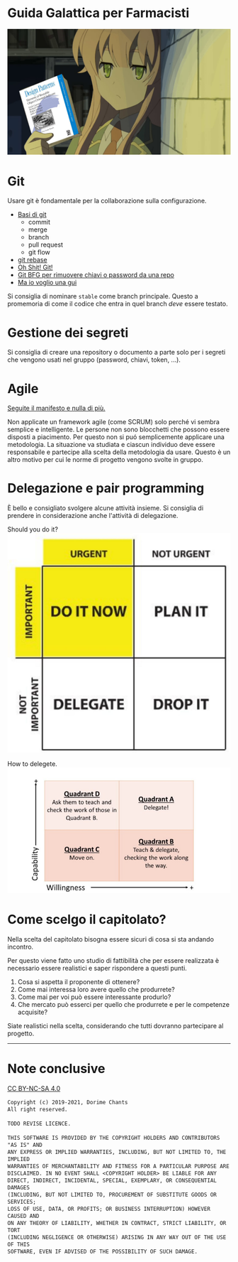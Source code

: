 # Guida Galattica per Farmacisti
![🔫 git blame](images/Watashi_Design_Patterns.jpg) 


# Git

Usare git è fondamentale per la collaborazione sulla configurazione.

- [Basi di git](https://www.atlassian.com/git)
  - commit
  - merge
  - branch
  - pull request
  - git flow
- [git rebase](https://git-rebase.io/)
- [Oh Shit! Git!](https://ohshitgit.com/)
- [Git BFG per rimuovere chiavi o password da una repo](https://rtyley.github.io/bfg-repo-cleaner/)
- [Ma io voglio una gui](https://git-scm.com/docs/gitk)

Si consiglia di nominare `stable` come branch principale. Questo a promemoria di come il codice che entra in quel branch _deve_ essere testato.

# Gestione dei segreti

Si consiglia di creare una repository o documento a parte solo per i segreti che vengono usati nel gruppo (password, chiavi, token, ...).

# Agile

[Seguite il manifesto e nulla di più.](https://en.wikipedia.org/wiki/Agile_software_development#The_Manifesto_for_Agile_Software_Development)

Non applicate un framework agile (come SCRUM) solo perché vi sembra semplice e intelligente.
Le persone non sono blocchetti che possono essere disposti a piacimento.
Per questo non si puó semplicemente applicare una metodologia.
La situazione va studiata e ciascun individuo deve essere responsabile e partecipe alla scelta della metodologia da usare.
Questo è un altro motivo per cui le norme di progetto vengono svolte in gruppo.

# Delegazione e pair programming

È bello e consigliato svolgere alcune attività insieme. Si consiglia di prendere in considerazione anche l'attività di delegazione.

Should you do it?
![Should you do it?](images/doit.jpg)

How to delegete.
![How to delegate.](images/delegate.jpeg)

# Come scelgo il capitolato?

Nella scelta del capitolato bisogna essere sicuri di cosa si sta andando incontro.

Per questo viene fatto uno studio di fattibilità che per essere realizzata è necessario essere realistici e saper rispondere a questi punti.

1. Cosa si aspetta il proponente di ottenere?
2. Come mai interessa loro avere quello che produrrete?
3. Come mai per voi può essere interessante produrlo?
4. Che mercato può esserci per quello che produrrete e per le competenze acquisite?

Siate realistici nella scelta, considerando che tutti dovranno partecipare al progetto.

<hr />

<!--
Da rivedere:

# Disciplina

R e s p o n s a b i l i t à.

## L'individuo

## Il gruppo
# Comunicazioni

## Email

# Email

È consigliato di configurare la mail di gruppo in modo che i messaggi vengano automaticamente inoltrati a tutti i componenti del gruppo.

Gmail permette questo in maniera molto semplice (spiegare davvero?). Si sconsiglia di collegare numeri di telefono o aggiungere l'account su dispositivi Android.

come rispondere...

## Comunicazioni

## Telegram

Gruppo e spam

## Discord

## Slack

Maybe, overkill

# Ambiente di lavoro

## Organizzazione

## Repository

## Ticket / Issue

Segnarsi le cose da fare.
Ordinare per gerarchia e categoria.
Feature -> Task

## GitHub
Issue, progetti, actions...

## Altri sistemi

# Setup tecnici

## Autorizzazioni (git)



# ...

# Versionamento

## Metodo Red Round Robin

## Metodo Bloomsoft

# Documentazione

## Documenti

### LaTeX (markdown?)

### Google Docs

## Analisi dei requisiti

### Tracciamento dei requisiti

### Diagrammi dei casi d'uso

PlantUML vs...

# Framework

cosa sono anche dal punto di vista dell'analisi del progetto e come usarli

# Database

Cosa sono e come usarli e configurarli nel progetto dato che sarebbe bello non perdere dati.

# Test

## Come e cosa

## Unità

## Integrazione

## Sistema

## Accettazione
# Metriche

## Come e cosa

## Perché

## Sonarcloud / Sonarcube

Si consiglia di configurare sonarcloud/sonarcube per verificare il codice in maniera automatica.

# Hosting

## Dominio

## Server

### Cloud

### VPS

### Self-hosted

## Manutenzione

### Chiavi SSH

### Cosa non fare su un server

## Automazione

Github e non

## Docker

container e come tenere pulito

# Simple Design
# Pattern architetturali
# Linguaggi

## Vincoli

## Design Patterns

## Anti-patterns

> singleton in javascript

## Stile

## Linter

## IDE

vim, VSCode...

Linguaggio, editor e compilatori sono irrilevanti davanti ad un'analisi e progettazione scadenti.

Per la scrittura del codice si consiglia di scriverne il meno possibile, ma questo non implica scrivere le variabili con singoli caratteri: è sempre necessaria chiarezza nel codice per rendere comprensibile a tutti — soprattuto a chi leggerá dopo per trovare errori.

Il linguaggio scelto porta con sé pregi e vincoli che vanno considerati in fase di progettazione.

La progettazione deve prevedere ogni singolo aspetto del programma per facilitare la scrittura.


# Proof Of Concept
# Modelli di sviluppo
# Refactor

less is more

# Automation
# Continuous Integration

test test test

# Continuous Delivery

deploy deploy rollback

# Validazione

# Chiavi sparse

## AWS

-->

# Note conclusive

[CC BY-NC-SA 4.0](https://creativecommons.org/licenses/by-nc-sa/4.0/)

```
Copyright (c) 2019-2021, Dorime Chants
All right reserved.

TODO REVISE LICENCE.

THIS SOFTWARE IS PROVIDED BY THE COPYRIGHT HOLDERS AND CONTRIBUTORS "AS IS" AND
ANY EXPRESS OR IMPLIED WARRANTIES, INCLUDING, BUT NOT LIMITED TO, THE IMPLIED
WARRANTIES OF MERCHANTABILITY AND FITNESS FOR A PARTICULAR PURPOSE ARE
DISCLAIMED. IN NO EVENT SHALL <COPYRIGHT HOLDER> BE LIABLE FOR ANY
DIRECT, INDIRECT, INCIDENTAL, SPECIAL, EXEMPLARY, OR CONSEQUENTIAL DAMAGES
(INCLUDING, BUT NOT LIMITED TO, PROCUREMENT OF SUBSTITUTE GOODS OR SERVICES;
LOSS OF USE, DATA, OR PROFITS; OR BUSINESS INTERRUPTION) HOWEVER CAUSED AND
ON ANY THEORY OF LIABILITY, WHETHER IN CONTRACT, STRICT LIABILITY, OR TORT
(INCLUDING NEGLIGENCE OR OTHERWISE) ARISING IN ANY WAY OUT OF THE USE OF THIS
SOFTWARE, EVEN IF ADVISED OF THE POSSIBILITY OF SUCH DAMAGE.
```

